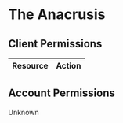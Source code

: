 # The Anacrusis


## Client Permissions
| Resource | Action |
| - | - |

## Account Permissions
Unknown

